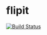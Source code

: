 flipit
======

[![Build Status](https://travis-ci.org/FenrirUnbound/flipit.png?branch=master)](https://travis-ci.org/FenrirUnbound/flipit)